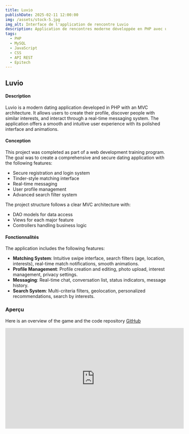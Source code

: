 ```yaml
---
title: Luvio
publishDate: 2025-02-11 12:00:00
img: /assets/stock-5.jpg
img_alt: Interface de l'application de rencontre Luvio
description: Application de rencontres moderne développée en PHP avec une architecture MVC, permettant aux utilisateurs de trouver l'amour basé sur leurs centres d'intérêts.
tags:
  - PHP
  - MySQL
  - JavaScript
  - CSS
  - API REST
  - Epitech
---
```


## Luvio

#### Description

Luvio is a modern dating application developed in PHP with an MVC architecture. It allows users to create their profile, discover people with similar interests, and interact through a real-time messaging system. The application offers a smooth and intuitive user experience with its polished interface and animations.

#### Conception

This project was completed as part of a web development training program. The goal was to create a comprehensive and secure dating application with the following features:
- Secure registration and login system
- Tinder-style matching interface
- Real-time messaging
- User profile management
- Advanced search filter system

The project structure follows a clear MVC architecture with:
- DAO models for data access
- Views for each major feature
- Controllers handling business logic

#### Fonctionnalités

The application includes the following features:

- **Matching System**: Intuitive swipe interface, search filters (age, location, interests), real-time match notifications, smooth animations.
- **Profile Management**: Profile creation and editing, photo upload, interest management, privacy settings.
- **Messaging**: Real-time chat, conversation list, status indicators, message history.
- **Search System**: Multi-criteria filters, geolocation, personalized recommendations, search by interests.

### Aperçu

Here is an overview of the game and the code repository [GitHub]()

<iframe width="560" height="315" src="https://www.youtube.com/embed/6Tv3PjVxCW8" frameborder="0" allowfullscreen></iframe>